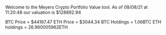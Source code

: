 Welcome to the Meyers Crypto Portfolio Value tool. 
As of 08/08/21 at 11:20:48 our valuation is $128892.94 

BTC Price = $44167.47
 ETH Price = $3044.34
BTC Holdings = 1.06BTC
 ETH holdings = 26.960005962ETH 
